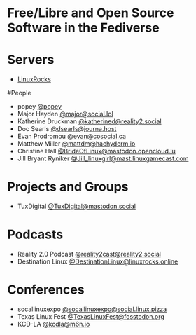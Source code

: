 # Free/Libre and Open Source Software in the Fediverse 

# Servers 
- [LinuxRocks](https://linuxrocks.online/)

#People
- popey [@popey](https://mastodon.social/@popey)
- Major Hayden [@major@social.lol](https://social.lol/@major)
- Katherine Druckman [@katherined@reality2.social](https://reality2.social/@katherined)
- Doc Searls [@dsearls@journa.host](https://journa.host/@dsearls)
- Evan Prodromou [@evan@cosocial.ca](https://cosocial.ca/@evan)
- Matthew Miller [@mattdm@hachyderm.io](https://hachyderm.io/@mattdm)
- Christine Hall [@BrideOfLinux@mastodon.opencloud.lu](https://mastodon.opencloud.lu/@BrideOfLinux)
- Jill Bryant Ryniker [@Jill_linuxgirl@mast.linuxgamecast.com](https://mast.linuxgamecast.com/@Jill_linuxgirl)

# Projects and Groups
- TuxDigital [@TuxDigital@mastodon.social](https://mastodon.social/@TuxDigital)

# Podcasts
- Reality 2.0 Podcast [@reality2cast@reality2.social](https://reality2.social/@reality2cast)
- Destination Linux [@DestinationLinux@linuxrocks.online](https://linuxrocks.online/@DestinationLinux)

# Conferences
- socallinuxexpo [@socallinuxexpo@social.linux.pizza](https://social.linux.pizza/@socallinuxexpo)
- Texas Linux Fest [@TexasLinuxFest@fosstodon.org](https://fosstodon.org/@TexasLinuxFest)
- KCD-LA [@kcdla@m6n.io](https://m6n.io/@kcdla)
